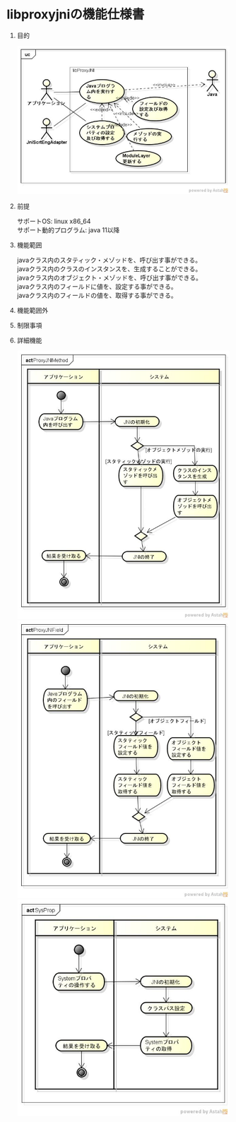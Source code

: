 libproxyjniの機能仕様書
=======================
1. 目的

   ![](images/ucProxyJNI.jpg)  

1. 前提

   サポートOS: linux x86_64  
   サポート動的プログラム: java 11以降  

1. 機能範囲

   javaクラス内のスタティック・メゾッドを、呼び出す事ができる。  
   javaクラス内のクラスのインスタンスを、生成することができる。  
   javaクラス内のオブジェクト・メゾッドを、呼び出す事ができる。  
   javaクラス内のフィールドに値を、設定する事ができる。  
   javaクラス内のフィールドの値を、取得する事ができる。  

1. 機能範囲外

1. 制限事項

1. 詳細機能

   ![](images/actProxyJNIMethod.jpg)  
   ![](images/actProxyJNIField.jpg)  
   ![](images/actSysProp.jpg)  

